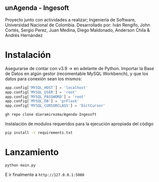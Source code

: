## unAgenda - Ingesoft
Proyecto junto con actividades a realizar; Ingeniería de Software, Universidad Nacional de Colombia. Desarrollado por:
Iván Rengifo, John  Cortés, Sergio Perez, Juan Medina, Diego Maldonado, Anderson Chila & Andrés Hernández


# Instalación
Asegurarse de contar con v3.9 -> en adelante de Python. Importar la Base de Datos en algún gestor (recomentable MySQL Workbench), y que los datos para conexión sean los mismos:

```python
app.config['MYSQL_HOST'] = 'localhost'
app.config['MYSQL_USER'] = 'root'
app.config['MYSQL_PASSWORD'] = 'root'
app.config['MYSQL_DB'] = 'prFlask'
app.config['MYSQL_CURSORCLASS'] = 'DictCursor'
```

```bash
gh repo clone dieramirezma/Agenda-Ingesoft
```

Instalación de modulos requeridos para la ejecución apropiada del código

```bash
pip install -r requirements.txt
```

# Lanzamiento
```bash
python main.py
```
E ir finalmente a `http://127.0.0.1:5000`

